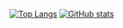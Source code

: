 [![Top Langs](https://github-readme-stats.vercel.app/api/top-langs/?username=Reason0x6&hide=javascript,html,css&show_icons=true&theme=radical&langs_count=3&layout=compact)](https://github.com/Reason0x6)
[![GitHub stats](https://github-readme-stats.vercel.app/api?username=Reason0x6&count_private=true&show_icons=true&theme=radical)](https://github.com/Reason0x6)
